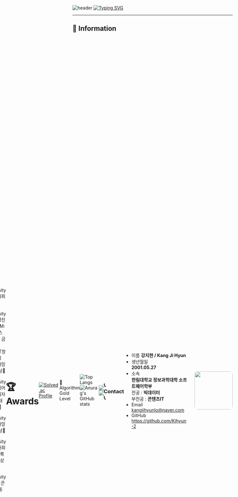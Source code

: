 ![header](https://capsule-render.vercel.app/api?type=waving&color=6994CDEE&text=&animation=twinkling&height=80)
[![Typing SVG](https://readme-typing-svg.demolab.com?font=Alkatra&weight=500&size=45&duration=3500&pause=3&color=6994CDEE&center=false&vCenter=false&multiline=true&repeat=true&width=1000&height=100&lines=Welcome+to+Jihyun+GitHub!👋)]([https://git.io/typing-svg](https://github.com/Kjhyun-2/Kjhyun-2))
*** 
## 🙌  Information
<div style="display: flex; flex-direction: row-reverse; align-items: center;">
<img src="https://github.com/user-attachments/assets/e1b2cd53-5456-4fec-b049-85178c3fdd31" width="120px" style="border-radius: 10px; margin-left: 20px;">


* 이름
**강지현 / Kang Ji Hyun**
* 생년월일   
**2001.05.27** 
* 소속 <br>
**한림대학교 정보과학대학 소프트웨어학부 <br>**
  전공 : **빅데이터 <br>**
  부전공 : **콘텐츠IT <br>**
* Email   
kangjihyunlo@naver.com
* GitHub   
https://github.com/Kjhyun-2

### 📞 Contact 📞
<a href="https://www.instagram.com/kjhyun_2"><img src="https://img.shields.io/badge/Instagram-E4405F?style=for-the-badge&logo=Instagram&logoColor=white"></a> <a><img src="http://img.shields.io/badge/-wayergang@gmail.com-EA4335?style=flat&logo=gmail&logoColor=white"/></a>

***

![Top Langs](https://github-readme-stats.vercel.app/api/top-langs/?username=Kjhyun-2)![Anurag's GitHub stats](https://github-readme-stats.vercel.app/api?username=Kjhyun-2&show_icons=true&theme='')

🏅 Algorithm Gold Level

[![Solved.ac Profile](http://mazassumnida.wtf/api/v2/generate_badge?boj=kangjihyunlo)](https://solved.ac/kangjihyunlo/)

# 🏆 Awards
- Sejong University 해커톤대회 대상🥇
- Hallym University 디지털경진대회(LLM:인간 텍스트 판별) 금상🥇 
- 전국 ICT창의성대회 프로그래밍부문 은상🥈
- Hallym University 소프트웨어캡스톤디자인 경진대회 은상🥈
- Sangji University 프로그래밍 대회 동상🥉
- Hallym University AI경진대회(인쇄 얼룩 제거) 동상🥉 
- Hallym University GitHub 콘테스트 동상🥉
***  

### 📚 stacks
<img src="https://img.shields.io/badge/-C-A8B9CC?style=for-the-badge&logo=C&logoColor=white"> <img src="https://img.shields.io/badge/c++-00599C?style=for-the-badge&logo=c%2B%2B&logoColor=white"> <img src="https://img.shields.io/badge/JAVA-007396?style=for-the-badge&logo=java&logoColor=white"> <img src="https://img.shields.io/badge/Python-3776AB?style=for-the-badge&logo=python&logoColor=white"/> <img src="https://img.shields.io/badge/PyTorch-EE4C2C?style=for-the-badge&logo=PyTorch&logoColor=white">
### 🛠️ tools
<img src="https://img.shields.io/badge/Eclipse-2C2255?style=for-the-badge&logo=Eclipse%20IDE&logoColor=white"> 
<img src="https://img.shields.io/badge/Visual Studio-5C2D91?style=for-the-badge&logo=Visual Studio&logoColor=white"> 
<img src="https://img.shields.io/badge/Visual Studio Code-007ACC?style=for-the-badge&logo=Visual Studio Code&logoColor=white"/> 
<img src="https://img.shields.io/badge/PyCharm-000000?style=for-the-badge&logo=PyCharm&logoColor=white"/> 

<img src="https://img.shields.io/badge/Anaconda-44A833?style=for-the-badge&logo=Anaconda&logoColor=white"/> 
<img src="https://img.shields.io/badge/Google Colab-F9AB00?style=for-the-badge&logo=Google Colab&logoColor=white"/> 
<img src="https://img.shields.io/badge/Unity-000000?style=for-the-badge&logo=Unity&logoColor=white"> <img src="https://img.shields.io/badge/github-181717?style=for-the-badge&logo=github&logoColor=white"> 

### 🔖 Certification
![Microsoft Word](https://img.shields.io/badge/Microsoft_Word-2B579A?style=for-the-badge&logo=microsoft-word&logoColor=white)
![Microsoft Excel](https://img.shields.io/badge/Microsoft_Excel-217346?style=for-the-badge&logo=microsoft-excel&logoColor=white)
![Microsoft PowerPoint](https://img.shields.io/badge/Microsoft_PowerPoint-B7472A?style=for-the-badge&logo=microsoft-powerpoint&logoColor=white)
![Microsoft Access](https://img.shields.io/badge/Microsoft_Access-A4373A?style=for-the-badge&logo=microsoft-access&logoColor=white)

***

### 💻 Project 
- Unity 게임제작 (AppleCatch, Bamsongi, CatEscape, Dodge)
- Unity 게임제작 (Roll a Ball, Roulette, ShootingGame, SwipeCar, Uni-Run)
- Unity 게임제작 프로젝트 (BeatStreat , Zombie 서바이벌)
- 서울 교통량 데이터 분석 프로젝트
- 'MMC Lab' 의료 딥러닝 프로젝트(논문결과재현)
- 'MMC Lab' Image Generative model 연구 프로젝트
- AI기반 개인 맞춤형 인테리어 디자인 플랫폼 제작 (RoomGenius)
- LLM 및 생체 신호 분석 기반 감정 인식 AI 상담 프로그램 제작
- LLM을 활용한 Pet-Conversation-Game 제작
- 한글 필기체 인식을 위한 CNN 모델 설계
- OpenAI chatGPT 프롬프트 설계 가이드라인 도출 연구
- AutoEncoder를 활용한 X-ray 뼈 그림자 제거
- Adversarial Attack이 적용된 딥페이크 이미지 탐지


*** 
### 📌 Activities 
- 한림 SW인재 선정
- 2020년도 1학기 신입생 몰입형 SW코딩캠프
- 2020년도 1학기 전공 멘토링(자바2)
- 2020년도 교외 고려대학교사범대학부속고등학교 '프로그래밍 멘토링(C언어)' 멘토활동
- 인공지능경진대회(데이콘) ‘제1회 국민대학교 AI빅데이터 분석 경진대회’ 참여
- 인공지능경진대회(데이콘) ‘반도체 소자 이상 탐지 AI 경진대회’ 참여
- 35사단 11해안감시기동대 작전소대 입대
- 2023년도 한림대학교 소프트웨어 SW봉사단 활동
- 2023년도 1학기, 2학기 학기우등
- 2023년도 한림대학교 소프트웨어 SW봉사단 코딩 드론 교육 수료
- 2023년도 한림대학교 소프트웨어 SW봉사단 자체역량강화 코딩 교육
- 2023년도 초거대언어모델 및 메타버스 기반 AI구축 - 파이썬 기반 데이터 사이언스 (중급) 수료
- 2023년도 초거대언어모델 및 메타버스 기반 AI구축 - 파이썬 기반 데이터 사이언스 (고급) 수료
- 2023년도 한림모여코딩 프로그램 우수활동 팀 선정
- 2023년도 Daily 코딩 - 알고리즘 참여
- 2023년도 SW빌리지 정주형 교육 (프로그래밍 Python) 수료
- 2023년도 SW빌리지 정주형 교육 (웹페이지 디자인 HTML/CSS) 수료
- 2023년도 AI 연구실 'MMC' 연구원 등록
- 2024년도 1학기, 2학기 학기우등
- 2024년도 Fine Tuning 기반의 도메인 Retrieval Augumentation 교육 수료
- 2024년도 LGAimers5기프로그램교육과정 수료 (제품이상여부판별프로젝트)
- 2024년도 인공지능을 이용한 의료영상처리 특강 수료
- 2024년도 나만의 소형언어모델(sLM) 교육 수료
- 2024년도 HUSS 해외현지프로그램 [미국 괌]
- 2025년도 정보 은닉 기술을 통한 인공지능 보안 연구 동향 특강 수료
- 2025년도 딥러닝 기반 의료 영상처리 연구 개요 특강 수료
- 2025년도 하계 해외 SW연수(Utah State University)
***

### 📖 Study
|학기|과목명|학기|과목명|학기|과목명|
|:---:|:---:|:---:|:---:|:---:|:---:|
|2020-1|컴퓨팅사고와문제해결|2023-1|파이썬과학프로그래밍기초|2024-1|인공지능의이해|
|2020-1|이산구조론|2023-1|C프로그래밍|2024-1|머신러닝|
|2020-1|데이터의 힘|2023-1|데이터사이언스|2024-1|딥러닝| 
|2020-1|자바프로그래밍1|2023-2|VRAR게임제작|2024-1|영상처리프로그래밍|
|2020-1|소프트웨어세미나|2023-2|파이썬 AI프로그래밍|2024-2|머신러닝응용|
|2020-2|선형대수|2023-2|알고리즘|2024-2|영상처리와딥러닝|
|2020-2|창의코딩웹|2023-2|인공지능수학|2024-2|소프트웨어캡스톤디자인|
|2020-2|자바프로그래밍2|2023-2|C++프로그래밍|2025-1|인공지능생체시스템개론|
|2023-1|자료구조|2023-2|데이터베이스기초
|2023-1|논리설계및실험|2024-1|인공지능프로그래밍

***

### 🏃‍♂️ Student Union 
- 2020년도 제 2대 빅데이터 학생회 'Day' 대외국 부원
- 2020년도 교내 소프트웨어융합대학 학술동아리 노네임 활동
- 2020년도 교내 검도 동아리 '해강박' 활동
- 2023년도 제 5대 콘텐츠IT 학생회 'Dream' 사무국 국장
- 2024년도 제 3대 정보과학대학 학생회 'Ready' 사무국 부장
- 2024년도 교내 소프트웨어융합대학 학술동아리 C.愛.랑 인공지능(텐서) 팀원
- 2024년도 교내 축구 동아리 '일레븐' 활동
- 2024년도 제 3대 정보과학대학 학생회 'Ready' 대외협력국 국장
- 2025년도 제 4대 정보과학대학 학생회 'ZIP' 사무국 국장
***
